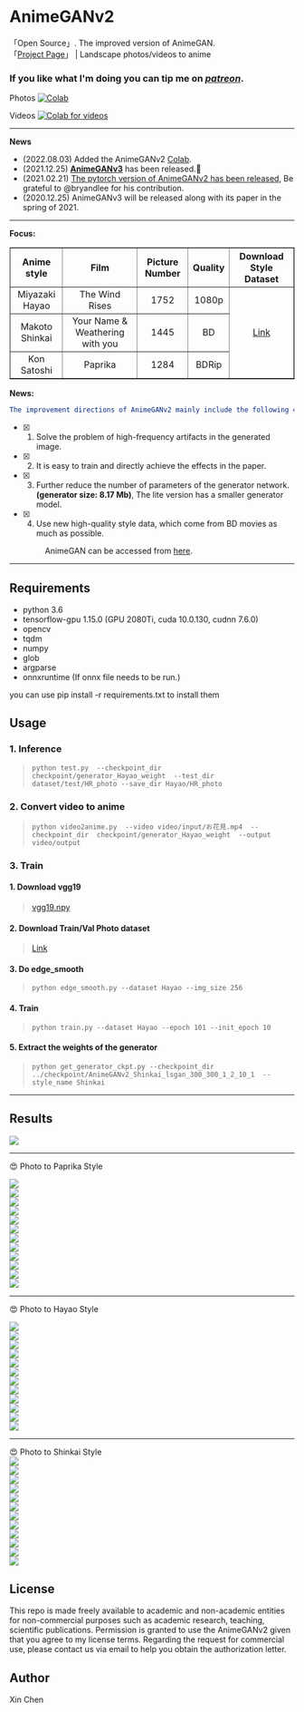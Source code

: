 # AnimeGANv2    

「Open Source」. The improved version of AnimeGAN.  
「[Project Page](https://tachibanayoshino.github.io/AnimeGANv2/)」 | Landscape photos/videos to anime   

### If you like what I'm doing you can tip me on [*patreon*](https://www.patreon.com/Asher_Chan).  
Photos [![Colab](https://colab.research.google.com/assets/colab-badge.svg)](https://drive.google.com/file/d/1PbBkmj1EhULvEE8AXr2z84pZ2DQJN4hc/view?usp=sharing)   
    
Videos [![Colab for videos](https://colab.research.google.com/assets/colab-badge.svg)](https://drive.google.com/file/d/1qhBxA72Wxbh6Eyhd-V0zY_jTIblP9rHz/view?usp=sharing)    

-----  
**News**  
* (2022.08.03)  Added the AnimeGANv2 [Colab](https://drive.google.com/file/d/1PbBkmj1EhULvEE8AXr2z84pZ2DQJN4hc/view?usp=sharing).    
* (2021.12.25)  [**AnimeGANv3**](https://github.com/TachibanaYoshino/AnimeGANv3) has been released.:christmas_tree:  
* (2021.02.21)  [The pytorch version of AnimeGANv2 has been released](https://github.com/bryandlee/animegan2-pytorch), Be grateful to @bryandlee for his contribution. 
* (2020.12.25)  AnimeGANv3 will be released along with its paper in the spring of 2021.  
  

------

**Focus:**  
<table border="1px ridge">
	<tr align="center">
	    <th>Anime style</th>
	    <th>Film</th>  
	    <th>Picture Number</th>  
      <th>Quality</th>
      <th>Download Style Dataset</th>
	</tr >
	<tr align="center">
      <td>Miyazaki Hayao</td>
      <td>The Wind Rises</td>
      <td>1752</td>
      <td>1080p</td>
	    <td rowspan="3"><a href="https://github.com/TachibanaYoshino/AnimeGANv2/releases/tag/1.0">Link</a></td>
	</tr>
	<tr align="center">
	    <td>Makoto Shinkai</td>  
	    <td>Your Name & Weathering with you</td>
      <td>1445</td>
      <td>BD</td>
	</tr>
	<tr align="center">
	    <td>Kon Satoshi</td>
	    <td>Paprika</td>
      <td>1284</td>
      <td>BDRip</td>
	</tr>
</table>  
   
**News:**    
```yaml
The improvement directions of AnimeGANv2 mainly include the following 4 points:  
```  
- [x] 1. Solve the problem of high-frequency artifacts in the generated image.  
- [x] 2. It is easy to train and directly achieve the effects in the paper.  
- [x] 3. Further reduce the number of parameters of the generator network. **(generator size: 8.17 Mb)**, The lite version has a smaller generator model.  
- [x] 4. Use new high-quality style data, which come from BD movies as much as possible.  
   
   &ensp;&ensp;&ensp;&ensp;&ensp;  AnimeGAN can be accessed from [here](https://github.com/TachibanaYoshino/AnimeGAN).  
___  

## Requirements  
- python 3.6  
- tensorflow-gpu 1.15.0 (GPU 2080Ti, cuda 10.0.130, cudnn 7.6.0)  
- opencv  
- tqdm  
- numpy  
- glob  
- argparse  
- onnxruntime (If onnx file needs to be run.)  
  
you can use pip install -r requirements.txt to install them

## Usage  
### 1. Inference  
  > `python test.py  --checkpoint_dir  checkpoint/generator_Hayao_weight  --test_dir dataset/test/HR_photo --save_dir Hayao/HR_photo`  
    
### 2. Convert video to anime  
  > `python video2anime.py  --video video/input/お花見.mp4  --checkpoint_dir  checkpoint/generator_Hayao_weight  --output video/output`  
    
### 3. Train 
#### 1. Download vgg19    
  > [vgg19.npy](https://github.com/TachibanaYoshino/AnimeGAN/releases/tag/vgg16%2F19.npy)  

#### 2. Download Train/Val Photo dataset  
  > [Link](https://github.com/TachibanaYoshino/AnimeGAN/releases/tag/dataset-1)  

#### 3. Do edge_smooth  
  > `python edge_smooth.py --dataset Hayao --img_size 256`  

#### 4. Train  
  >  `python train.py --dataset Hayao --epoch 101 --init_epoch 10`  
  
#### 5. Extract the weights of the generator  
  >  `python get_generator_ckpt.py --checkpoint_dir  ../checkpoint/AnimeGANv2_Shinkai_lsgan_300_300_1_2_10_1  --style_name Shinkai`  
  
____  
## Results  
![](https://github.com/TachibanaYoshino/AnimeGANv2/blob/master/AnimeGANv2.png)   
     
____ 
:heart_eyes:  Photo  to  Paprika  Style  
  
![](https://github.com/TachibanaYoshino/AnimeGANv2/blob/master/results/Paprika/concat/37.jpg)   
![](https://github.com/TachibanaYoshino/AnimeGANv2/blob/master/results/Paprika/concat/38.jpg)     
![](https://github.com/TachibanaYoshino/AnimeGANv2/blob/master/results/Paprika/concat/6.jpg)  
![](https://github.com/TachibanaYoshino/AnimeGANv2/blob/master/results/Paprika/concat/7.jpg)  
![](https://github.com/TachibanaYoshino/AnimeGANv2/blob/master/results/Paprika/concat/9.jpg)  
![](https://github.com/TachibanaYoshino/AnimeGANv2/blob/master/results/Paprika/concat/21.jpg)  
![](https://github.com/TachibanaYoshino/AnimeGANv2/blob/master/results/Paprika/concat/44.jpg)  
![](https://github.com/TachibanaYoshino/AnimeGANv2/blob/master/results/Paprika/concat/1.jpg)  
![](https://github.com/TachibanaYoshino/AnimeGANv2/blob/master/results/Paprika/concat/8.jpg)  
![](https://github.com/TachibanaYoshino/AnimeGANv2/blob/master/results/Paprika/concat/11.jpg)  
![](https://github.com/TachibanaYoshino/AnimeGANv2/blob/master/results/Paprika/concat/5.jpg)  
![](https://github.com/TachibanaYoshino/AnimeGANv2/blob/master/results/Paprika/concat/15.jpg)   
____  
:heart_eyes:  Photo  to  Hayao  Style   
  
![](https://github.com/TachibanaYoshino/AnimeGANv2/blob/master/results/Hayao/concat/AE86.jpg)   
![](https://github.com/TachibanaYoshino/AnimeGANv2/blob/master/results/Hayao/concat/10.jpg)     
![](https://github.com/TachibanaYoshino/AnimeGANv2/blob/master/results/Hayao/concat/15.jpg)  
![](https://github.com/TachibanaYoshino/AnimeGANv2/blob/master/results/Hayao/concat/35.jpg)  
![](https://github.com/TachibanaYoshino/AnimeGANv2/blob/master/results/Hayao/concat/39.jpg)  
![](https://github.com/TachibanaYoshino/AnimeGANv2/blob/master/results/Hayao/concat/42.jpg)  
![](https://github.com/TachibanaYoshino/AnimeGANv2/blob/master/results/Hayao/concat/44.jpg)  
![](https://github.com/TachibanaYoshino/AnimeGANv2/blob/master/results/Hayao/concat/41.jpg)  
![](https://github.com/TachibanaYoshino/AnimeGANv2/blob/master/results/Hayao/concat/32.jpg)  
![](https://github.com/TachibanaYoshino/AnimeGANv2/blob/master/results/Hayao/concat/11.jpg)  
![](https://github.com/TachibanaYoshino/AnimeGANv2/blob/master/results/Hayao/concat/34.jpg)   
![](https://github.com/TachibanaYoshino/AnimeGANv2/blob/master/results/Hayao/concat/18.jpg)    
____  
:heart_eyes:  Photo  to  Shinkai  Style   
![](https://github.com/TachibanaYoshino/AnimeGANv2/blob/master/results/Shinkai/concat/7.jpg)   
![](https://github.com/TachibanaYoshino/AnimeGANv2/blob/master/results/Shinkai/concat/9.jpg)     
![](https://github.com/TachibanaYoshino/AnimeGANv2/blob/master/results/Shinkai/concat/11.jpg)  
![](https://github.com/TachibanaYoshino/AnimeGANv2/blob/master/results/Shinkai/concat/15.jpg)  
![](https://github.com/TachibanaYoshino/AnimeGANv2/blob/master/results/Shinkai/concat/17.jpg)  
![](https://github.com/TachibanaYoshino/AnimeGANv2/blob/master/results/Shinkai/concat/22.jpg)  
![](https://github.com/TachibanaYoshino/AnimeGANv2/blob/master/results/Shinkai/concat/27.jpg)  
![](https://github.com/TachibanaYoshino/AnimeGANv2/blob/master/results/Shinkai/concat/33.jpg)  
![](https://github.com/TachibanaYoshino/AnimeGANv2/blob/master/results/Shinkai/concat/32.jpg)  
![](https://github.com/TachibanaYoshino/AnimeGANv2/blob/master/results/Shinkai/concat/21.jpg)  
![](https://github.com/TachibanaYoshino/AnimeGANv2/blob/master/results/Shinkai/concat/3.jpg)  
![](https://github.com/TachibanaYoshino/AnimeGANv2/blob/master/results/Shinkai/concat/26.jpg)  
  
## License  
This repo is made freely available to academic and non-academic entities for non-commercial purposes such as academic research, teaching, scientific publications. Permission is granted to use the AnimeGANv2 given that you agree to my license terms. Regarding the request for commercial use, please contact us via email to help you obtain the  authorization letter.  
## Author  
Xin Chen
